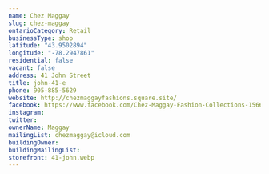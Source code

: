 ```yaml
---
name: Chez Maggay
slug: chez-maggay
ontarioCategory: Retail
businessType: shop
latitude: "43.9502894"
longitude: "-78.2947861"
residential: false
vacant: false
address: 41 John Street
title: john-41-e
phone: 905-885-5629
website: http://chezmaggayfashions.square.site/
facebook: https://www.facebook.com/Chez-Maggay-Fashion-Collections-1566389863622391/
instagram:
twitter:
ownerName: Maggay
mailingList: chezmaggay@icloud.com
buildingOwner:
buildingMailingList:
storefront: 41-john.webp
---
```


